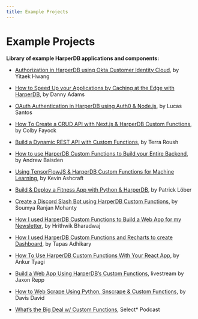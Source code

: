 ```yaml
---
title: Example Projects
---
```


# Example Projects

**Library of example HarperDB applications and components:**

* [Authorization in HarperDB using Okta Customer Identity Cloud](https:/www.harperdb.io/post/authorization-in-harperdb-using-okta-customer-identity-cloud), by Yitaek Hwang

* [How to Speed Up your Applications by Caching at the Edge with HarperDB](https:/dev.to/doabledanny/how-to-speed-up-your-applications-by-caching-at-the-edge-with-harperdb-3o2l), by Danny Adams

* [OAuth Authentication in HarperDB using Auth0 & Node.js](https:/www.harperdb.io/post/oauth-authentication-in-harperdb-using-auth0-and-node-js), by Lucas Santos

* [How To Create a CRUD API with Next.js & HarperDB Custom Functions](https:/www.harperdb.io/post/create-a-crud-api-w-next-js-harperdb), by Colby Fayock

* [Build a Dynamic REST API with Custom Functions](https:/harperdb.io/blog/build-a-dynamic-rest-api-with-custom-functions/), by Terra Roush

* [How to use HarperDB Custom Functions to Build your Entire Backend](https:/dev.to/andrewbaisden/how-to-use-harperdb-custom-functions-to-build-your-entire-backend-a2m), by Andrew Baisden

* [Using TensorFlowJS & HarperDB Custom Functions for Machine Learning](https:/harperdb.io/blog/using-tensorflowjs-harperdb-for-machine-learning/), by Kevin Ashcraft

* [Build & Deploy a Fitness App with Python & HarperDB](https:/www.youtube.com/watch?v=KMkmA4i2FQc), by Patrick Löber

* [Create a Discord Slash Bot using HarperDB Custom Functions](https:/geekysrm.hashnode.dev/discord-slash-bot-with-harperdb-custom-functions), by Soumya Ranjan Mohanty

* [How I used HarperDB Custom Functions to Build a Web App for my Newsletter](https:/blog.hrithwik.me/how-i-used-harperdb-custom-functions-to-build-a-web-app-for-my-newsletter), by Hrithwik Bharadwaj

* [How I used HarperDB Custom Functions and Recharts to create Dashboard](https:/blog.greenroots.info/how-to-create-dashboard-with-harperdb-custom-functions-and-recharts), by Tapas Adhikary

* [How To Use HarperDB Custom Functions With Your React App](https:/dev.to/tyaga001/how-to-use-harperdb-custom-functions-with-your-react-app-2c43), by Ankur Tyagi

* [Build a Web App Using HarperDB’s Custom Functions](https:/www.youtube.com/watch?v=rz6prItVJZU), livestream by Jaxon Repp

* [How to Web Scrape Using Python, Snscrape & Custom Functions](https:/hackernoon.com/how-to-web-scrape-using-python-snscrape-and-harperdb), by Davis David

* [What’s the Big Deal w/ Custom Functions](https:/rss.com/podcasts/harperdb-select-star/278933/), Select* Podcast